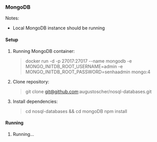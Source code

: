 ### MongoDB
Notes:
- Local MongoDB instance should be running

#### Setup
1. Running MongoDB container:
   > docker run -d -p 27017:27017 --name mongodb -e MONGO_INITDB_ROOT_USERNAME=admin -e MONGO_INITDB_ROOT_PASSWORD=senhaadmin mongo:4

2. Clone repository:
   > git clone git@github.com:augustoscher/nosql-databases.git

3. Install dependencies:
   > cd nosql-databases && cd mongoDB
   > npm install  

#### Running
1. Running...


